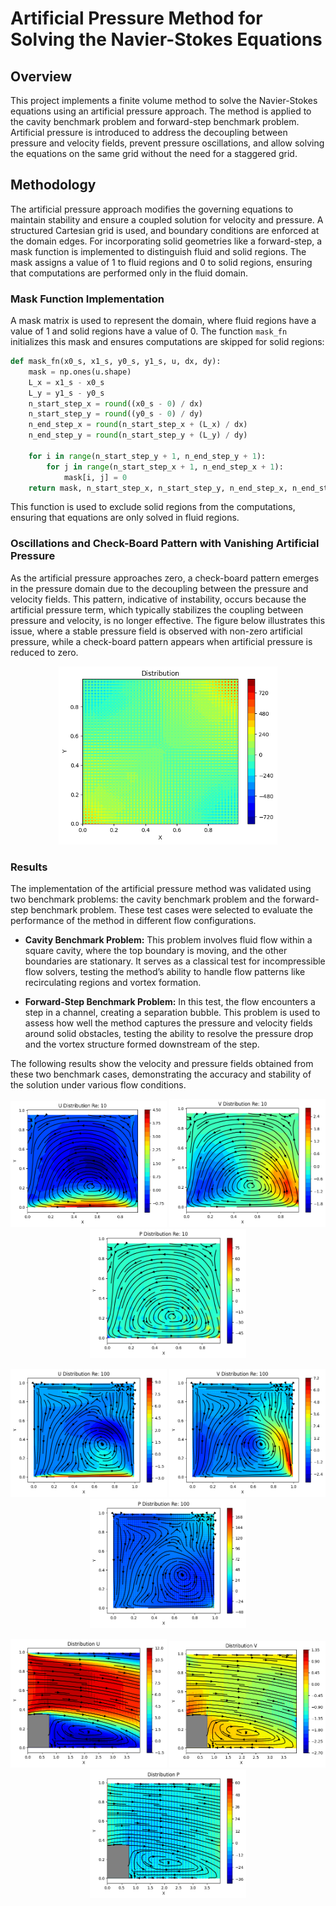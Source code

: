 # Artificial Pressure Method for Solving the Navier-Stokes Equations

## Overview

This project implements a finite volume method to solve the Navier-Stokes equations using an artificial pressure approach. The method is applied to the cavity benchmark problem and forward-step benchmark problem. Artificial pressure is introduced to address the decoupling between pressure and velocity fields, prevent pressure oscillations, and allow solving the equations on the same grid without the need for a staggered grid.

## Methodology

The artificial pressure approach modifies the governing equations to maintain stability and ensure a coupled solution for velocity and pressure. A structured Cartesian grid is used, and boundary conditions are enforced at the domain edges. For incorporating solid geometries like a forward-step, a mask function is implemented to distinguish fluid and solid regions. The mask assigns a value of 1 to fluid regions and 0 to solid regions, ensuring that computations are performed only in the fluid domain.

### Mask Function Implementation

A mask matrix is used to represent the domain, where fluid regions have a value of 1 and solid regions have a value of 0. The function `mask_fn` initializes this mask and ensures computations are skipped for solid regions:

```python
def mask_fn(x0_s, x1_s, y0_s, y1_s, u, dx, dy):
    mask = np.ones(u.shape)
    L_x = x1_s - x0_s
    L_y = y1_s - y0_s
    n_start_step_x = round((x0_s - 0) / dx)
    n_start_step_y = round((y0_s - 0) / dy)
    n_end_step_x = round(n_start_step_x + (L_x) / dx)
    n_end_step_y = round(n_start_step_y + (L_y) / dy)

    for i in range(n_start_step_y + 1, n_end_step_y + 1):
        for j in range(n_start_step_x + 1, n_end_step_x + 1):
            mask[i, j] = 0
    return mask, n_start_step_x, n_start_step_y, n_end_step_x, n_end_step_y
```
This function is used to exclude solid regions from the computations, ensuring that equations are only solved in fluid regions.

### Oscillations and Check-Board Pattern with Vanishing Artificial Pressure


As the artificial pressure approaches zero, a check-board pattern emerges in the pressure domain due to the decoupling between the pressure and velocity fields. This pattern, indicative of instability, occurs because the artificial pressure term, which typically stabilizes the coupling between pressure and velocity, is no longer effective. The figure below illustrates this issue, where a stable pressure field is observed with non-zero artificial pressure, while a check-board pattern appears when artificial pressure is reduced to zero.
<p align="center">
  <img src="Images/image036.png" width="350"/>
</p>

### Results

The implementation of the artificial pressure method was validated using two benchmark problems: the cavity benchmark problem and the forward-step benchmark problem. These test cases were selected to evaluate the performance of the method in different flow configurations.

- **Cavity Benchmark Problem:** This problem involves fluid flow within a square cavity, where the top boundary is moving, and the other boundaries are stationary. It serves as a classical test for incompressible flow solvers, testing the method’s ability to handle flow patterns like recirculating regions and vortex formation.
  
- **Forward-Step Benchmark Problem:** In this test, the flow encounters a step in a channel, creating a separation bubble. This problem is used to assess how well the method captures the pressure and velocity fields around solid obstacles, testing the ability to resolve the pressure drop and the vortex structure formed downstream of the step.

The following results show the velocity and pressure fields obtained from these two benchmark cases, demonstrating the accuracy and stability of the solution under various flow conditions.

<p align="center">
  <img src="Images/image048.png" width="250"/>
  <img src="Images/image050.png" width="250"/>
  <img src="Images/image052.png" width="250"/>
</p>
<p align="center">
  <img src="Images/image054.png" width="250"/>
  <img src="Images/image056.png" width="250"/>
  <img src="Images/image058.png" width="250"/>
</p>
<p align="center">
  <img src="Images/image116.png"  width="250"/>
  <img src="Images/image118.png"  width="250"/>
  <img src="Images/image120.png"  width="250"/>
</p>

